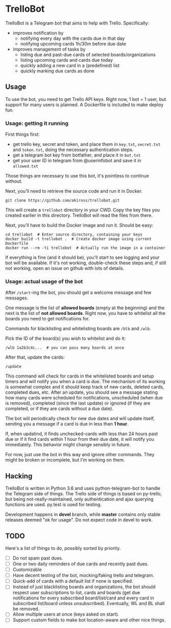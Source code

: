 # TrelloBot

TrelloBot is a Telegram bot that aims to help with Trello. Specifically:

 - improves notification by
   - notifying every day with the cards due in that day
   - notifying upcoming cards 1h/30m before due date
 - improves management of tasks by
   - listing due and past-due cards of selected boards/organizations
   - listing upcoming cards and cards due today
   - quickly adding a new card in a (predefined) list
   - quickly marking due cards as done

## Usage

To use the bot, you need to get Trello API keys. Right now, 1 bot = 1 user, but
support for many users is planned. A Dockerfile is included to make deploy fun.

### Usage: getting it running

First things first:

 - get trello key, secret and token, and place them in `key.txt`, `secret.txt`
   and `token.txt`, doing the necessary authentication steps.
 - get a telegram bot key from botfather, and place it in `bot.txt`
 - get your user ID in telegram from @userinfobot and save it in `allowed.txt`

Those things are necessary to use this bot, it's pointless to continue without.

Next, you'll need to retrieve the source code and run it in Docker.

    git clone https://github.com/akiross/trellobot.git

This will create a `trellobot` directory in your CWD. Copy the key files you
created earlier in this directory. TrelloBot will read the files from there.

Next, you'll have to build the Docker image and run it. Should be easy:

    cd trellobot  # Enter source directory, containing your keys
	docker build -t trellobot .  # Create docker image using current Dockerfile
	docker run --rm -ti trellobot  # Actually run the image in a container

If everything is fine (and it should be), you'll start to see logging and your
bot will be available. If it's not working, double-check these steps and, if
still not working, open an issue on github with lots of details.

### Usage: actual usage of the bot

After `/start`-ing the bot, you should get a welcome message and few messages.

One message is the list of **allowed boards** (empty at the beginning) and the
next is the list of **not allowed boards**. Right now, you have to whitelist
all the boards you need to get notifications for.

Commands for blacklisting and whitelisting boards are `/blb` and `/wlb`.

Pick the ID of the board(s) you wish to whitelist and do it:

    /wlb 1a2b3c4c...  # you can pass many boards at once

After that, update the cards:

    /update

This command will check for cards in the whitelisted boards and setup timers
and will notify you when a card is due. The mechanism of its working is
somewhat complex and it should keep track of new cards, deleted cards,
completed dues, etc. After an update, you should see a message stating how many
cards were scheduled for notifications, unscheduled (when due is removed), 
completed (since the last update) or ignored (if they are completed, or if they
are cards without a due date).

The bot will periodically check for new due dates and will update itself,
sending you a message if a card is due in less than **1 hour**.

If, when updatind, it finds unchecked-cards with less than 24 hours past due
or if it find cards within 1 hour from their due date, it will notify you
immediately. This behavior might change sensibly in future.

For now, just use the bot in this way and ignore other commands. They might be
broken or incomplete, but I'm working on them.

## Hacking

TrelloBot is written in Python 3.6 and uses python-telegram-bot to handle the
Telegram side of things. The Trello side of things is based on py-trello, but
being not-really-maintained, only authentication and ajax querying functions
are used. py.test is used for testing.

Development happens in **devel** branch, while **master** contains only stable
releases deemed "ok for usage". Do not expect code in devel to work.

##  TODO

Here's a list of things to do, possibly sorted by priority.

 - [ ] Do not spam past dues.
 - [ ] One or two daily reminders of due cards and recently past dues.
 - [ ] Customizable 
 - [ ] Have decent testing of the bot, mocking/faking trello and telegram.
 - [ ] Quick-add of cards with a default list if none is specified.
 - [ ] Instead of just blacklisting boards and organizations, the bot should
       respect user subscriptions to list, cards and boards (get due
	   notifications for every subscribed board/list/card and every card in
	   subscribed list/board unless unsubscribed). Eventually, WL and BL shall
	   be removed.
 - [ ] Allow multiple users at once (keys asked on start).
 - [ ] Support custom fields to make bot location-aware and other nice things.
